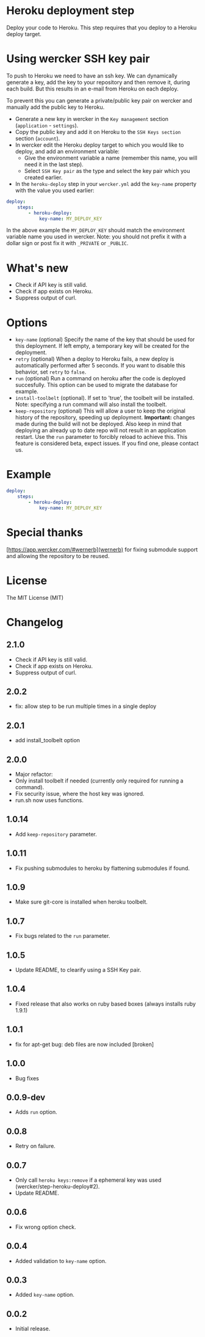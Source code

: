 # Heroku deployment step

Deploy your code to Heroku. This step requires that you deploy to a Heroku deploy target.

# Using wercker SSH key pair

To push to Heroku we need to have an ssh key. We can dynamically generate a key, add the key to your repository and then remove it, during each build. But this results in an e-mail from Heroku on each deploy.

To prevent this you can generate a private/public key pair on wercker and manually add the public key to Heroku.

- Generate a new key in wercker in the `Key management` section (`application` - `settings`).
- Copy the public key and add it on Heroku to the `SSH Keys section` section (`account`).
- In wercker edit the Heroku deploy target to which you would like to deploy, and add an environment variable:
    - Give the environment variable a name (remember this name, you will need it in the last step).
    - Select `SSH Key pair` as the type and select the key pair which you created earlier.
- In the `heroku-deploy` step in your `wercker.yml` add the `key-name` property with the value you used earlier:

``` yaml
deploy:
    steps:
        - heroku-deploy:
            key-name: MY_DEPLOY_KEY
```

In the above example the `MY_DEPLOY_KEY` should match the environment variable name you used in wercker. Note: you should not prefix it with a dollar sign or post fix it with `_PRIVATE` or `_PUBLIC`.

# What's new

- Check if API key is still valid.
- Check if app exists on Heroku.
- Suppress output of curl.

# Options

* `key-name` (optional) Specify the name of the key that should be used for this deployment. If left empty, a temporary key will be created for the deployment.
* `retry` (optional) When a deploy to Heroku fails, a new deploy is automatically performed after 5 seconds. If you want to disable this behavior, set `retry` to `false`.
* `run` (optional) Run a command on heroku after the code is deployed succesfully. This option can be used to migrate the database for example.
* `install-toolbelt` (optional). If set to 'true', the toolbelt will be installed. Note: specifying a run command will also install the toolbelt.
* `keep-repository` (optional) This will allow a user to keep the original history of the repository, speeding up deployment. **Important:** changes made during the build will not be deployed. Also keep in mind that deploying an already up to date repo will not result in an application restart. Use the `run` parameter to forcibly reload to achieve this. This feature is considered beta, expect issues. If you find one, please contact us.

# Example

``` yaml
deploy:
    steps:
        - heroku-deploy:
            key-name: MY_DEPLOY_KEY
```

# Special thanks

[https://app.wercker.com/#wernerb](wernerb) for fixing submodule support and allowing the repository to be reused.

# License

The MIT License (MIT)

# Changelog

## 2.1.0

- Check if API key is still valid.
- Check if app exists on Heroku.
- Suppress output of curl.

## 2.0.2

- fix: allow step to be run multiple times in a single deploy

## 2.0.1

- add install_toolbelt option

## 2.0.0

- Major refactor:
- Only install toolbelt if needed (currently only required for running a command).
- Fix security issue, where the host key was ignored.
- run.sh now uses functions.

## 1.0.14

- Add `keep-repository` parameter.

## 1.0.11

- Fix pushing submodules to heroku by flattening submodules if found.

## 1.0.9

- Make sure git-core is installed when heroku toolbelt.

## 1.0.7

* Fix bugs related to the `run` parameter.

## 1.0.5

* Update README, to clearify using a SSH Key pair.

## 1.0.4

* Fixed release that also works on ruby based boxes (always installs ruby 1.9.1)

## 1.0.1

* fix for apt-get bug: deb files are now included [broken]

## 1.0.0

* Bug fixes

## 0.0.9-dev

* Adds `run` option.

## 0.0.8

* Retry on failure.

## 0.0.7

* Only call `heroku keys:remove` if a ephemeral key was used (wercker/step-heroku-deploy#2).
* Update README.

## 0.0.6

* Fix wrong option check.

## 0.0.4

* Added validation to `key-name` option.

## 0.0.3

* Added `key-name` option.

## 0.0.2

* Initial release.
